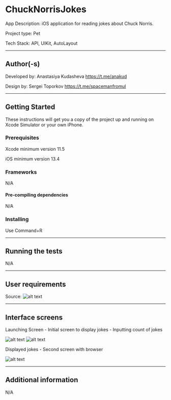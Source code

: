 # ChuckNorrisJokes
App Description: iOS application for reading jokes about Chuck Norris.

Project type: Pet

Tech Stack: API, UIKit, AutoLayout
____
## Author(-s)
Developed by: Anastasiya Kudasheva https://t.me/anakud  

Design by: Sergei Toporkov https://t.me/spacemanfromul 
____
## Getting Started
These instructions will get you a copy of the project up and running on Xcode Simulator or your own iPhone.
### Prerequisites
Xcode minimum version 11.5

iOS minimum version 13.4

### Frameworks
N/A
#### Pre-compiling dependencies
N/A
### Installing
Use Command+R
____
## Running the tests
N/A
____
## User requirements
Source: 
![alt text](https://a.radikal.ru/a38/2102/99/86e65934c521.jpg)
____
## Interface screens 
Launching Screen - Initial screen to display jokes - Inputting count of jokes 

 ![alt text](https://a.radikal.ru/a13/2102/75/4b90cf38a0e4t.jpg) ![alt text](https://a.radikal.ru/a18/2102/9d/79b2a9cdc3d6t.jpg) 

Displayed jokes - Second screen with browser

 ![alt text](https://a.radikal.ru/a06/2102/39/a7fb74edd3a6t.jpg)

____
## Additional information
N/A

